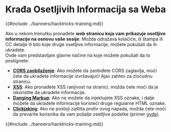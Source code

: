 # Krađa Osetljivih Informacija sa Weba

{{#include ../banners/hacktricks-training.md}}

Ako u nekom trenutku pronađete **web stranicu koja vam prikazuje osetljive informacije na osnovu vaše sesije**: Možda odražava kolačiće, ili štampa ili CC detalje ili bilo koje druge osetljive informacije, možete pokušati da ih ukradete.\
Ovde vam predstavljam glavne načine na koje možete pokušati da to postignete:

- [**CORS zaobilaženje**](../pentesting-web/cors-bypass.md): Ako možete da zaobiđete CORS zaglavlja, moći ćete da ukradete informacije izvršavajući Ajax zahtev za zloćudnu stranicu.
- [**XSS**](../pentesting-web/xss-cross-site-scripting/): Ako pronađete XSS ranjivost na stranici, možda ćete moći da je iskoristite da ukradete informacije.
- [**Danging Markup**](../pentesting-web/dangling-markup-html-scriptless-injection/): Ako ne možete da injektujete XSS oznake, i dalje možete da ukradete informacije koristeći druge regularne HTML oznake.
- [**Clickjaking**](../pentesting-web/clickjacking.md): Ako ne postoji zaštita protiv ovog napada, možda ćete moći da prevarite korisnika da vam pošalje osetljive podatke (primer [ovde](https://medium.com/bugbountywriteup/apache-example-servlet-leads-to-61a2720cac20)).

{{#include ../banners/hacktricks-training.md}}
